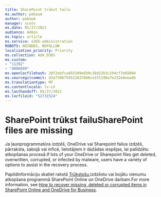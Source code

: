 ```yaml
---
title: SharePoint trūkst failu
ms.author: pebaum
author: pebaum
manager: scotv
ms.date: 05/27/2021
audience: Admin
ms.topic: article
ms.service: o365-administration
ROBOTS: NOINDEX, NOFOLLOW
localization_priority: Priority
ms.collection: Adm_O365
ms.custom:
- "11392"
- "9006699"
ms.openlocfilehash: 28f2ebfca4553d9e039c38d22b3c194cf7e65094
ms.sourcegitcommit: d3a739b75d521837660ce151190a7e232e4eeadb
ms.translationtype: MT
ms.contentlocale: lv-LV
ms.lasthandoff: 05/27/2021
ms.locfileid: "52731524"
---
```

# <a name="sharepoint-files-are-missing"></a><span data-ttu-id="7cc29-102">SharePoint trūkst failu</span><span class="sxs-lookup"><span data-stu-id="7cc29-102">SharePoint files are missing</span></span>

<span data-ttu-id="7cc29-103">Ja ļaunprogrammatūra izdzēš, OneDrive vai Sharepoint failus izdzēš, pārraksta, sabojā vai inficē, lietotājiem ir dažādas iespējas, lai palīdzētu atkopšanas procesā.</span><span class="sxs-lookup"><span data-stu-id="7cc29-103">If lots of your OneDrive or Sharepoint files get deleted, overwritten, corrupted, or infected by malware, users have a variety of options to assist in the recovery process.</span></span>

<span data-ttu-id="7cc29-104">Papildinformāciju skatiet rakstā [Trūkstošu,](https://go.microsoft.com/fwlink/?linkid=2110774)izdzēstu vai bojātu vienumu atkopšana programmā SharePoint Online un OneDrive darbam.</span><span class="sxs-lookup"><span data-stu-id="7cc29-104">For more information, see [How to recover missing, deleted or corrupted items in SharePoint Online and OneDrive for Business](https://go.microsoft.com/fwlink/?linkid=2110774).</span></span>
